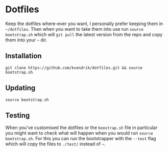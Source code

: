 Dotfiles
========

Keep the dotfiles where-ever you want, I personally prefer keeping them in `~/dotfiles`. Then when you want to take them into use run `source bootstrap.sh` which will `git pull` the latest version from the repo and copy them into your `~` dir.

## Installation
```
git clone https://github.com/kvendrik/dotfiles.git && source bootstrap.sh
```

## Updating
```
source bootstrap.sh
```

## Testing
When you've customised the dotfiles or the `boostrap.sh` file in particular you might want to check what will happen when you would run `source bootstrap.sh`. For this you can run the bootstrapper with the `--test` flag which will copy the files to `./test/` instead of `~`.
